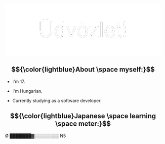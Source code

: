 <link rel="stylesheet" href="css/style.css"></link>
<p align="center"><img src="media/udvozlet-nh.gif"></p>

## $${\color{lightblue}About \space myself:}$$
- <p>I'm 17.</p>
- <p>I'm Hungarian.</p>
- <p>Currently studying as a software developer.</p>

## $${\color{lightblue}Japanese \space learning \space meter:}$$
Ø ███████▓░️░️░️░️░️░️░️░️ N5
